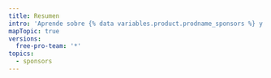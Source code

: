 ```yaml
---
title: Resumen
intro: 'Aprende sobre {% data variables.product.prodname_sponsors %} y sobre cómo puedes involucrarte como patrocinador o como colaborador de código abierto.'
mapTopic: true
versions:
  free-pro-team: '*'
topics:
  - sponsors
---
```


